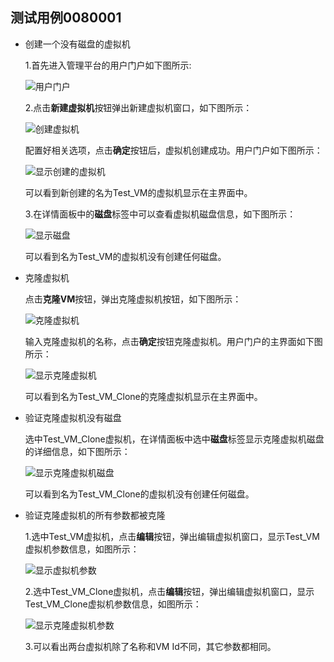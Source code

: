 ## 测试用例0080001

* 创建一个没有磁盘的虚拟机

  1.首先进入管理平台的用户门户如下图所示:

   ![用户门户](../images/UserPortal.png)

  2.点击**新建虚拟机**按钮弹出新建虚拟机窗口，如下图所示：

   ![创建虚拟机](../images/CreateNewVM.png)

  配置好相关选项，点击**确定**按钮后，虚拟机创建成功。用户门户如下图所示：

   ![显示创建的虚拟机](../images/ShowNewVM.png)

  可以看到新创建的名为Test_VM的虚拟机显示在主界面中。

  3.在详情面板中的**磁盘**标签中可以查看虚拟机磁盘信息，如下图所示：

   ![显示磁盘](../images/Show_TestCase1_Disk.png)

  可以看到名为Test_VM的虚拟机没有创建任何磁盘。

* 克隆虚拟机

  点击**克隆VM**按钮，弹出克隆虚拟机按钮，如下图所示：

   ![克隆虚拟机](../images/Create_Clone_VM.png)

  输入克隆虚拟机的名称，点击**确定**按钮克隆虚拟机。用户门户的主界面如下图所示：

   ![显示克隆虚拟机](../images/Show_Clone_VM.png)

  可以看到名为Test_VM_Clone的克隆虚拟机显示在主界面中。

* 验证克隆虚拟机没有磁盘

  选中Test_VM_Clone虚拟机，在详情面板中选中**磁盘**标签显示克隆虚拟机磁盘的详细信息，如下图所示：

   ![显示克隆虚拟机磁盘](../images/Show_Test_VM_Clone_Disk.png)

  可以看到名为Test_VM_Clone的虚拟机没有创建任何磁盘。

* 验证克隆虚拟机的所有参数都被克隆

  1.选中Test_VM虚拟机，点击**编辑**按钮，弹出编辑虚拟机窗口，显示Test_VM虚拟机参数信息，如图所示：

   ![显示虚拟机参数](../images/Show_Test_VM_Parameters.png)

  2.选中Test_VM_Clone虚拟机，点击**编辑**按钮，弹出编辑虚拟机窗口，显示Test_VM_Clone虚拟机参数信息，如图所示：

   ![显示克隆虚拟机参数](../images/Show_Test_VM_Clone_Parameters.png)

  3.可以看出两台虚拟机除了名称和VM Id不同，其它参数都相同。
